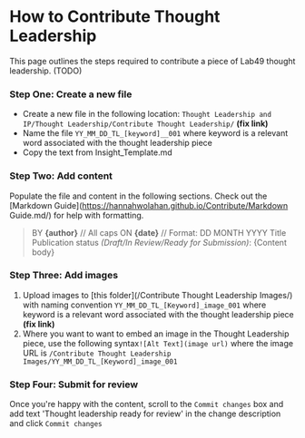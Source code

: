 # How to Contribute Thought Leadership
This page outlines the steps required to contribute a piece of Lab49 thought leadership.
 (TODO)


### Step One: Create a new file
* Create a new file in the following location: `Thought Leadership and IP/Thought Leadership/Contribute Thought Leadership/` __(fix link)__
* Name the file `YY_MM_DD_TL_[keyword]__001` where keyword is a relevant word associated with the thought leadership piece
* Copy the text from Insight_Template.md


### Step Two: Add content
Populate the file and content in the following sections. Check out the [Markdown Guide](https://hannahwolahan.github.io/Contribute/Markdown Guide.md/) for help with formatting.  
>BY __{author}__ // All caps
>ON __{date}__ // Format: DD MONTH YYYY
>Title
>Publication status _(Draft/In Review/Ready for Submission)_:
>{Content body}


### Step Three: Add images
1. Upload images to [this folder](/Contribute Thought Leadership Images/) with naming convention `YY_MM_DD_TL_[Keyword]_image_001` where keyword is a relevant word associated with the thought leadership piece __(fix link)__
1. Where you want to want to embed an image in the Thought Leadership piece, use the following syntax`![Alt Text](image url)` where the image URL is `/Contribute Thought Leadership Images/YY_MM_DD_TL_[Keyword]_image_001`


### Step Four: Submit for review
Once you're happy with the content, scroll to the `Commit changes` box and add text 'Thought leadership ready for review' in the change description and click `Commit changes`
